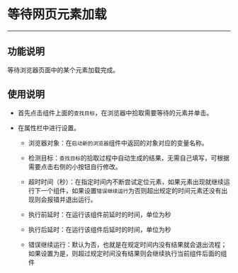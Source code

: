 # 等待网页元素加载
---
## 功能说明
等待浏览器页面中的某个元素加载完成。

## 使用说明
* 首先点击组件上面的`查找目标`，在浏览器中拾取需要等待的元素并单击。

* 在属性栏中进行设置。

  * 浏览器对象：在`启动新的浏览器`组件中返回的对象对应的变量名称。
  
  * 检测目标：`查找目标`的拾取过程中自动生成的结果，无需自己填写，可根据需要点击右侧的小按钮自行修改。
  
  * 超时时间（秒）：在指定时间内不断尝试定位元素，如果元素出现就继续运行下一个组件，如果设置`错误继续运行`为否则超出规定的时间元素还没有出现则会报错并退出运行。

  * 执行前延时：在运行该组件前延时的时间，单位为秒
  
  * 执行后延时：在运行该组件后延时的时间，单位为秒
  
  * 错误继续运行：默认为否，也就是在规定时间内没有结果就会退出流程；如果设置为是，则超过规定时间没有结果则会继续执行当前组件后面的组件